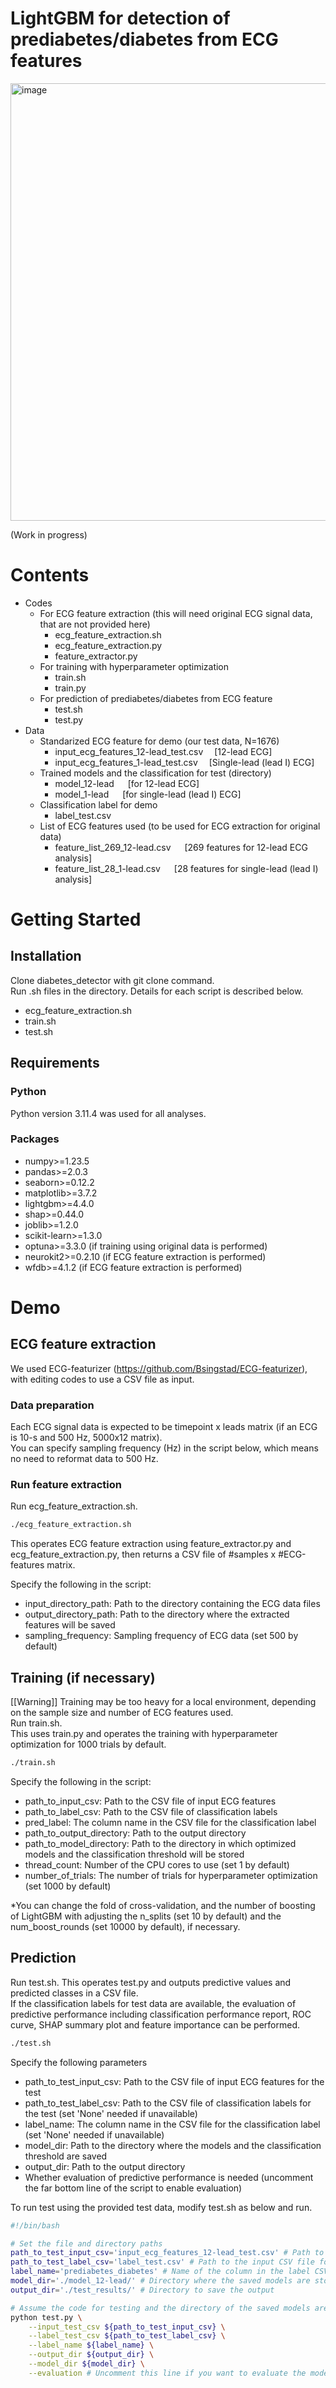 # LightGBM for detection of prediabetes/diabetes from ECG features
<img width="700" alt="image" src="https://github.com/user-attachments/assets/8301ebfa-5699-45bd-9c7b-ffe864f963a9">

(Work in progress)
# Contents
* Codes
  * For ECG feature extraction (this will need original ECG signal data, that are not provided here)
    * ecg_feature_extraction.sh
    * ecg_feature_extraction.py
    * feature_extractor.py
  * For training with hyperparameter optimization
    * train.sh
    * train.py
  * For prediction of prediabetes/diabetes from ECG feature
    * test.sh
    * test.py
* Data
  * Standarized ECG feature for demo (our test data, N=1676)
    * input_ecg_features_12-lead_test.csv &emsp;[12-lead ECG]
    * input_ecg_features_1-lead_test.csv &emsp;[Single-lead (lead I) ECG]
  * Trained models and the classification for test (directory)
    * model_12-lead &emsp; [for 12-lead ECG]
    * model_1-lead &emsp; [for single-lead (lead I) ECG]
  * Classification label for demo
    * label_test.csv
  * List of ECG features used (to be used for ECG extraction for original data)
    * feature_list_269_12-lead.csv &emsp; [269 features for 12-lead ECG analysis]
    * feature_list_28_1-lead.csv &emsp; [28 features for single-lead (lead I) analysis]

# Getting Started
## Installation
Clone diabetes_detector with git clone command.  
Run .sh files in the directory. Details for each script is described below.
* ecg_feature_extraction.sh  
* train.sh
* test.sh

## Requirements
### Python
Python version 3.11.4 was used for all analyses.
### Packages
* numpy>=1.23.5
* pandas>=2.0.3
* seaborn>=0.12.2
* matplotlib>=3.7.2
* lightgbm>=4.4.0
* shap>=0.44.0
* joblib>=1.2.0
* scikit-learn>=1.3.0
* optuna>=3.3.0 (if training using original data is performed)
* neurokit2>=0.2.10 (if ECG feature extraction is performed)
* wfdb>=4.1.2 (if ECG feature extraction is performed)

# Demo
## ECG feature extraction
We used ECG-featurizer (https://github.com/Bsingstad/ECG-featurizer), with editing codes to use a CSV file as input.  
### Data preparation
Each ECG signal data is expected to be timepoint x leads matrix (if an ECG is 10-s and 500 Hz, 5000x12 matrix).    
You can specify sampling frequency (Hz) in the script below, which means no need to reformat data to 500 Hz.
### Run feature extraction
Run ecg_feature_extraction.sh.  
```sh
./ecg_feature_extraction.sh
```
This operates ECG feature extraction using feature_extractor.py and ecg_feature_extraction.py, then returns a CSV file of #samples x #ECG-features matrix.  

Specify the following in the script: 
* input_directory_path: Path to the directory containing the ECG data files  
* output_directory_path: Path to the directory where the extracted features will be saved
* sampling_frequency: Sampling frequency of ECG data (set 500 by default)

## Training (if necessary)  
[[Warning]] Training may be too heavy for a local environment, depending on the sample size and number of ECG features used.  
Run train.sh.  
This uses train.py and operates the training with hyperparameter optimization for 1000 trials by default.   
```sh
./train.sh
```

Specify the following in the script: 
  * path_to_input_csv: Path to the CSV file of input ECG features
  * path_to_label_csv: Path to the CSV file of classification labels
  * pred_label: The column name in the CSV file for the classification label
  * path_to_output_directory: Path to the output directory
  * path_to_model_directory: Path to the directory in which optimized models and the classification threshold will be stored
  * thread_count: Number of the CPU cores to use (set 1 by default)
  * number_of_trials: The number of trials for hyperparameter optimization (set 1000 by default)  

\*You can change the fold of cross-validation, and the number of boosting of LightGBM with adjusting the n_splits (set 10 by default) and the num_boost_rounds (set 10000 by default), if necessary.

## Prediction
Run test.sh.
This operates test.py and outputs predictive values and predicted classes in a CSV file.  
If the classification labels for test data are available, the evaluation of predictive performance including classification performance report, ROC curve, SHAP summary plot and feature importance can be performed.  
```sh
./test.sh
```

Specify the following parameters
* path_to_test_input_csv: Path to the CSV file of input ECG features for the test
* path_to_test_label_csv: Path to the CSV file of classification labels for the test (set 'None' needed if unavailable)
* label_name: The column name in the CSV file for the classification label (set 'None' needed if unavailable)
* model_dir: Path to the directory where the models and the classification threshold are saved
* output_dir: Path to the output directory
* Whether evaluation of predictive performance is needed (uncomment the far bottom line of the script to enable evaluation)

To run test using the provided test data, modify test.sh as below and run.
```sh
#!/bin/bash

# Set the file and directory paths
path_to_test_input_csv='input_ecg_features_12-lead_test.csv' # Path to the input CSV file for ECG features
path_to_test_label_csv='label_test.csv' # Path to the input CSV file for classificaiton labels. Set to 'None' if the labels are not available.
label_name='prediabetes_diabetes' # Name of the column in the label CSV file that contains the labels. Set to 'None' if the labels are not available.
model_dir='./model_12-lead/' # Directory where the saved models are stored.
output_dir='./test_results/' # Directory to save the output  

# Assume the code for testing and the directory of the saved models are in the current directory
python test.py \
    --input_test_csv ${path_to_test_input_csv} \
    --label_test_csv ${path_to_test_label_csv} \
    --label_name ${label_name} \
    --output_dir ${output_dir} \
    --model_dir ${model_dir} \
    --evaluation # Uncomment this line if you want to evaluate the model
```